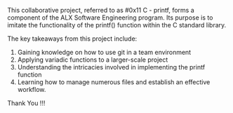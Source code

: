 This collaborative project, referred to as #0x11 C - printf, forms a component of the ALX Software Engineering program.
Its purpose is to imitate the functionality of the printf() function within the C standard library.

The key takeaways from this project include:
1. Gaining knowledge on how to use git in a team environment
2. Applying variadic functions to a larger-scale project
3. Understanding the intricacies involved in implementing the printf function
4. Learning how to manage numerous files and establish an effective workflow.

Thank You !!!
